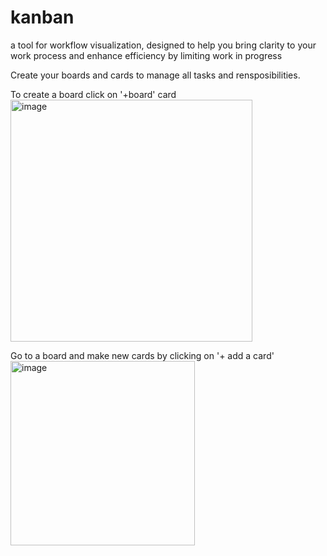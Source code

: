 # kanban
a tool for workflow visualization, designed to help you bring clarity to your work process and enhance efficiency by limiting work in progress

Create your boards and cards to manage all tasks and rensposibilities. 

To create a board click on '+board' card 
<img width="387" alt="image" src="https://user-images.githubusercontent.com/100710842/235094497-aa6c38b2-f30c-42f0-b558-1f9038c03f69.png">

Go to a board and make new cards by clicking on '+ add a card'
<img width="295" alt="image" src="https://user-images.githubusercontent.com/100710842/235094938-2f5e4731-154d-4969-bb28-849a91cf1f5d.png">
